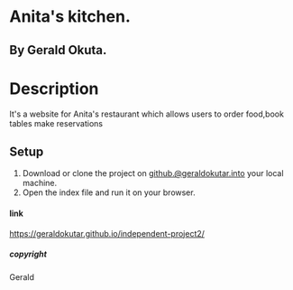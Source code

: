# Anita's kitchen.
## By Gerald Okuta.
#  Description
It's a website for Anita's restaurant which allows users to order food,book tables
make reservations
## Setup
1. Download or clone the project on github.@geraldokutar.into your local machine.
2. Open the index file and run it on your browser.
#### link
https://geraldokutar.github.io/independent-project2/
##### copyright
Gerald
